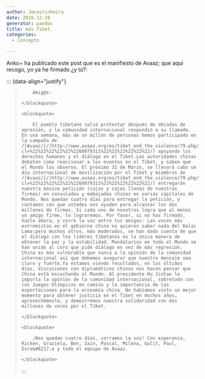 ```yaml
---
author: Jmcastinheira
date: 2016-12-28
generator: pandoc
title: más Tibet.
categories:
  - Concepto

---
```




Anko+ ha publicado este post que es el manifiesto de Avaaz; que aquí
recogo, yo ya he firmado ¿y tú?:

::: {data-align="justify"}
    <blockquote>
      
        Amig@s:
      
    </blockquote>

    <blockquote>
      
        El pueblo tibetano salió protestar después de décadas de opresión, y la comunidad internacional respondió a su llamada. En una semana, más de un millón de personas hemos participado en la campaña de /[Avaaz/]/(http://www.avaaz.org/es/tibet_end_the_violence/79.php/?cl=%22%22%22%22%22%2268079311%22%22%22%22%22%22/) apoyando los derechos humanos y el diálogo en el Tibet.Las autoridades chinas debaten como reaccionar a los eventos en el Tibet, y saben que el Mundo los observa. El próximo 31 de Marzo, se llevará cabo un día internacional de movilización por el Tibet y miembros de /[Avaaz/]/(http://www.avaaz.org/es/tibet_end_the_violence/79.php/?cl=%22%22%22%22%22%2268079311%22%22%22%22%22%22/) entregarán nuestra masiva petición (cajas y cajas llenas de nuestras firmas) en consulados y embajadas chinas en varias capitales de Mundo. Nos quedan cuatro días para entregar la petición, y contamos con que ustedes nos ayuden para alcanzar los dos millones de firmas. Si cada uno de nosotros logra que al menos un amigo firme, lo lograremos. Por favor, si no has firmado, hazlo ahora, y corre la voz entre tus amigos: Las voces más extremistas en el gobierno chino no quieren saber nada del Dalai Lama;pero muchos otros, más moderados, se han dado cuenta de que el diálogo con los líderes tibetanos es la única manera de obtener la paz y la estabilidad. Mandatarios en todo el Mundo se han unido al coro que pide diálogo en vez de más represión. China es más vulnerable que nunca a la opinión de la comunidad internacional así que debemos asegurar que nuestro mensaje sea claro y fuerte.Ya estamos viendo resultados, en los últimos días, discusiones con diplomáticos chinos nos hacen pensar que China está escuchando al Mundo. Al presidente Hu Jintao le importa la opinión de la comunidad internacional, sobretodo con los Juegos Olímpicos en camino y la importancia de las exportaciones para la economía china. No habíamos visto un mejor momento para obtener justicia en el Tibet en muchos años, aprovechémoslo, y demostremos nuestra solidaridad con dos millones de voces por el Tibet.
      
    </blockquote>

    <blockquote>
      
        ¡Nos quedan cuatro días, corramos la voz! Con esperanza, Ricken, Graziela, Ben, Iain, Pascal, Milena, Galit, Paul, Esra&#8217;a y todo el equipo de Avaaz.
      
    </blockquote>
:::
